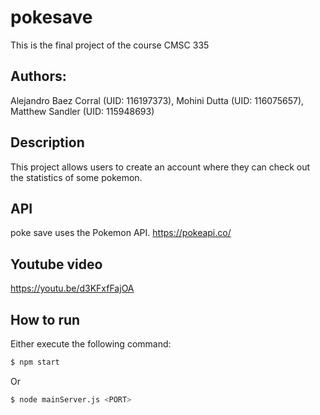 # pokesave
This is the final project of the course CMSC 335

## Authors: 
Alejandro Baez Corral (UID: 116197373),
Mohini Dutta (UID: 116075657),
Matthew Sandler (UID: 115948693)

## Description
This project allows users to create an account where they can check out the statistics of some pokemon.

## API
poke save uses the Pokemon API.
https://pokeapi.co/

## Youtube video
https://youtu.be/d3KFxfFajOA

## How to run
Either execute the following command:
```bash
$ npm start
```
Or 
```bash
$ node mainServer.js <PORT>
```

